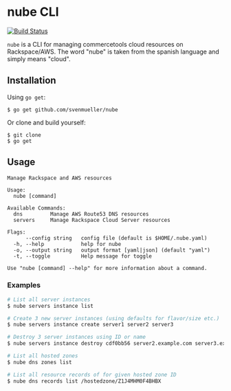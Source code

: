 # nube CLI

[![Build Status](https://travis-ci.org/svenmueller/nube.svg?branch=master)](https://travis-ci.org/svenmueller/nube)

`nube` is a CLI for managing commercetools cloud resources on Rackspace/AWS. The word "nube" is taken from the spanish language and simply means "cloud".

## Installation

Using `go get`:

```
$ go get github.com/svenmueller/nube
```

Or clone and build yourself:

```
$ git clone
$ go get
```

## Usage

```
Manage Rackspace and AWS resources

Usage:
  nube [command]

Available Commands:
  dns         Manage AWS Route53 DNS resources
  servers     Manage Rackspace Cloud Server resources

Flags:
      --config string   config file (default is $HOME/.nube.yaml)
  -h, --help            help for nube
  -o, --output string   output format [yaml|json] (default "yaml")
  -t, --toggle          Help message for toggle

Use "nube [command] --help" for more information about a command.
```

### Examples
```bash
# List all server instances
$ nube servers instance list
```

```bash
# Create 3 new server instances (using defaults for flavor/size etc.)
$ nube servers instance create server1 server2 server3
```

```bash
# Destroy 3 server instances using ID or name
$ nube servers instance destroy cdf0bb56 server2.example.com server3.example.com
```

```bash
# List all hosted zones
$ nube dns zones list
```

```bash
# List all resource records of for given hosted zone ID
$ nube dns records list /hostedzone/Z1J4MHM0F4BHBX
```
